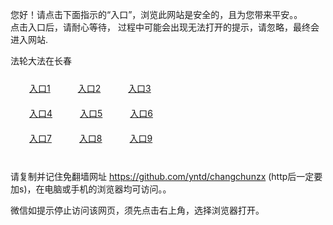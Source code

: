 您好！请点击下面指示的“入口”，浏览此网站是安全的，且为您带来平安。。 <br/>
点击入口后，请耐心等待， 过程中可能会出现无法打开的提示，请忽略，最终会进入网站. </br>

法轮大法在长春<br/>
<div style="padding:10px"><a style="margin:20px" target="_blank" href="https://dcc3cjp18edhb.cloudfront.net/2Qpsp?zgipyg" id="ccLink1" rel="nofollow">入口1</a> <a target="_blank" style="margin:20px" href="https://d3oqid7l4ob7ja.cloudfront.net/2Qpsp?legeuh" id="ccLink2" rel="nofollow">入口2</a> <a style="margin:20px" target="_blank" href="https://d36ay3niv7qoqn.cloudfront.net/2Qpsp?oieuk" id="ccLink3" rel="nofollow">入口3</a></div>

<div style="padding:10px" ><a style="margin:20px" target="_blank" href="https://dcc3cjp18edhb.cloudfront.net/2Qpsp?zgipyg" id="ccLink4" rel="nofollow">入口4</a> <a style="margin:20px" href="https://d3oqid7l4ob7ja.cloudfront.net/2Qpsp?legeuh" target="_blank" id="ccLink5" rel="nofollow">入口5</a> <a style="margin:20px" href="https://d36ay3niv7qoqn.cloudfront.net/2Qpsp?oieuk" target="_blank" id="ccLink6" rel="nofollow">入口6</a></div>

<div style="padding:10px"><a style="margin:20px" target="_blank" href="https://dcc3cjp18edhb.cloudfront.net/2Qpsp?zgipyg" id="ccLink7" rel="nofollow">入口7</a> <a style="margin:20px" href="https://d3oqid7l4ob7ja.cloudfront.net/2Qpsp?legeuh" target="_blank" id="ccLink8" rel="nofollow">入口8</a> <a style="margin:20px" target="_blank" href="https://d36ay3niv7qoqn.cloudfront.net/2Qpsp?oieuk" id="ccLink9" rel="nofollow">入口9</a></div>

<br/>



请复制并记住免翻墙网址 https://github.com/yntd/changchunzx (http后一定要加s)，在电脑或手机的浏览器均可访问。。<br/>

微信如提示停止访问该网页，须先点击右上角，选择浏览器打开。
